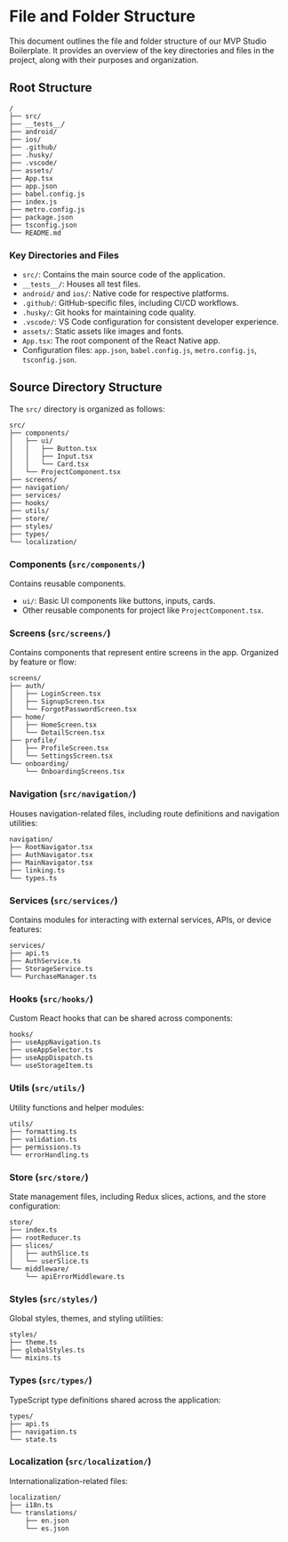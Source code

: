 # File and Folder Structure

This document outlines the file and folder structure of our MVP Studio Boilerplate. It provides an overview of the key directories and files in the project, along with their purposes and organization.

## Root Structure

```
/
├── src/
├── __tests__/
├── android/
├── ios/
├── .github/
├── .husky/
├── .vscode/
├── assets/
├── App.tsx
├── app.json
├── babel.config.js
├── index.js
├── metro.config.js
├── package.json
├── tsconfig.json
└── README.md
```

### Key Directories and Files

- `src/`: Contains the main source code of the application.
- `__tests__/`: Houses all test files.
- `android/` and `ios/`: Native code for respective platforms.
- `.github/`: GitHub-specific files, including CI/CD workflows.
- `.husky/`: Git hooks for maintaining code quality.
- `.vscode/`: VS Code configuration for consistent developer experience.
- `assets/`: Static assets like images and fonts.
- `App.tsx`: The root component of the React Native app.
- Configuration files: `app.json`, `babel.config.js`, `metro.config.js`, `tsconfig.json`.

## Source Directory Structure

The `src/` directory is organized as follows:

```
src/
├── components/
│   ├── ui/
│   │   ├── Button.tsx
│   │   ├── Input.tsx
│   │   └── Card.tsx
│   └── ProjectComponent.tsx
├── screens/
├── navigation/
├── services/
├── hooks/
├── utils/
├── store/
├── styles/
├── types/
└── localization/
```

### Components (`src/components/`)

Contains reusable components.

- `ui/`: Basic UI components like buttons, inputs, cards.
- Other reusable components for project like `ProjectComponent.tsx`.

### Screens (`src/screens/`)

Contains components that represent entire screens in the app. Organized by feature or flow:

```
screens/
├── auth/
│   ├── LoginScreen.tsx
│   ├── SignupScreen.tsx
│   └── ForgotPasswordScreen.tsx
├── home/
│   ├── HomeScreen.tsx
│   └── DetailScreen.tsx
├── profile/
│   ├── ProfileScreen.tsx
│   └── SettingsScreen.tsx
└── onboarding/
    └── OnboardingScreens.tsx
```

### Navigation (`src/navigation/`)

Houses navigation-related files, including route definitions and navigation utilities:

```
navigation/
├── RootNavigator.tsx
├── AuthNavigator.tsx
├── MainNavigator.tsx
├── linking.ts
└── types.ts
```

### Services (`src/services/`)

Contains modules for interacting with external services, APIs, or device features:

```
services/
├── api.ts
├── AuthService.ts
├── StorageService.ts
└── PurchaseManager.ts
```

### Hooks (`src/hooks/`)

Custom React hooks that can be shared across components:

```
hooks/
├── useAppNavigation.ts
├── useAppSelector.ts
├── useAppDispatch.ts
└── useStorageItem.ts
```

### Utils (`src/utils/`)

Utility functions and helper modules:

```
utils/
├── formatting.ts
├── validation.ts
├── permissions.ts
└── errorHandling.ts
```

### Store (`src/store/`)

State management files, including Redux slices, actions, and the store configuration:

```
store/
├── index.ts
├── rootReducer.ts
├── slices/
│   ├── authSlice.ts
│   └── userSlice.ts
└── middleware/
    └── apiErrorMiddleware.ts
```

### Styles (`src/styles/`)

Global styles, themes, and styling utilities:

```
styles/
├── theme.ts
├── globalStyles.ts
└── mixins.ts
```

### Types (`src/types/`)

TypeScript type definitions shared across the application:

```
types/
├── api.ts
├── navigation.ts
└── state.ts
```

### Localization (`src/localization/`)

Internationalization-related files:

```
localization/
├── i18n.ts
└── translations/
    ├── en.json
    └── es.json
```
